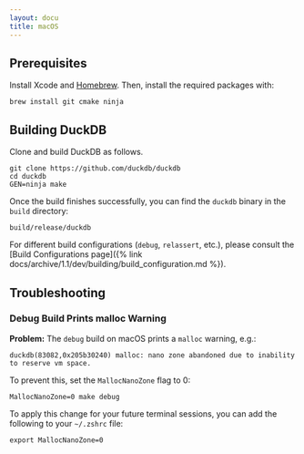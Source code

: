 ```yaml
---
layout: docu
title: macOS
---
```


## Prerequisites

Install Xcode and [Homebrew](https://brew.sh/). Then, install the required packages with:

```batch
brew install git cmake ninja
```

## Building DuckDB

Clone and build DuckDB as follows.

```batch
git clone https://github.com/duckdb/duckdb
cd duckdb
GEN=ninja make
```

Once the build finishes successfully, you can find the `duckdb` binary in the `build` directory:

```batch
build/release/duckdb
```

For different build configurations (`debug`, `relassert`, etc.), please consult the [Build Configurations page]({% link docs/archive/1.1/dev/building/build_configuration.md %}).

## Troubleshooting

### Debug Build Prints malloc Warning

**Problem:**
The `debug` build on macOS prints a `malloc` warning, e.g.:

```text
duckdb(83082,0x205b30240) malloc: nano zone abandoned due to inability to reserve vm space.
```

To prevent this, set the `MallocNanoZone` flag to 0:

```batch
MallocNanoZone=0 make debug
```

To apply this change for your future terminal sessions, you can add the following to your `~/.zshrc` file:

```batch
export MallocNanoZone=0
```